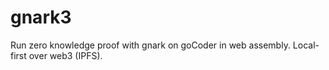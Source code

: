 # gnark3
Run zero knowledge proof with gnark on goCoder in web assembly. Local-first over web3 (IPFS).

